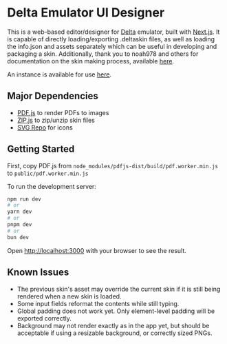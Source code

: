 # Delta Emulator UI Designer

This is a web-based editor/designer for [Delta](https://github.com/rileytestut/Delta) emulator, built with [Next.js](https://nextjs.org/). It is capable of directly loading/exporting .deltaskin files, as well as loading the info.json and assets separately which can be useful in developing and packaging a skin. Additionally, thank you to noah978 and others for documentation on the skin making process, available [here](https://noah978.gitbook.io/delta-docs/skins).

An instance is available for use [here](https://pseudo.tokyo/deltaemu).

## Major Dependencies

-   [PDF.js](https://mozilla.github.io/pdf.js/) to render PDFs to images
-   [ZIP.js](https://gildas-lormeau.github.io/zip.js/) to zip/unzip skin files
-   [SVG Repo](https://www.svgrepo.com) for icons

## Getting Started

First, copy PDF.js from `node_modules/pdfjs-dist/build/pdf.worker.min.js` to `public/pdf.worker.min.js`

To run the development server:

```bash
npm run dev
# or
yarn dev
# or
pnpm dev
# or
bun dev
```

Open [http://localhost:3000](http://localhost:3000) with your browser to see the result.

## Known Issues

-   The previous skin's asset may override the current skin if it is still being rendered when a new skin is loaded.
-   Some input fields reformat the contents while still typing.
-   Global padding does not work yet. Only element-level padding will be exported correctly.
-   Background may not render exactly as in the app yet, but should be acceptable if using a resizable background, or correctly sized PNGs.

